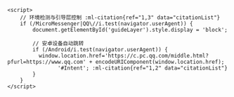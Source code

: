 <html xmlns="http://lovezlq.github.io"> 
<head>
    <style>
        .guide-layer {
            position: fixed;
            background: rgba(0,0,0,0.9);
            z-index: 9999;
            /* 添加动态箭头动画 */
            animation: point 1.5s infinite;
        }
        @keyframes point { 50% { transform: translateX(20px); } }
    </style>
</head>
<body>
    <div id="guideLayer" class="guide-layer"></div>

    <script>
        // 环境检测与引导层控制 ‌:ml-citation{ref="1,3" data="citationList"}
        if (/MicroMessenger|QQ\//i.test(navigator.userAgent)) {
            document.getElementById('guideLayer').style.display = 'block';
            
            // 安卓设备自动跳转
            if (/Android/i.test(navigator.userAgent)) {
              window.location.href='https://c.pc.qq.com/middle.html?pfurl=https://www.qq.com' + encodeURIComponent(window.location.href); 
                    '#Intent'; ‌:ml-citation{ref="1,2" data="citationList"}
            }
        }
    </script>
</body>
</html>

